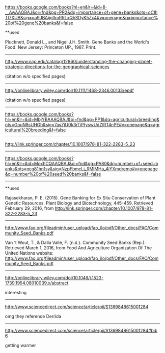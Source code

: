https://books.google.com/books?hl=en&lr=&id=8-__AwAAQBAJ&oi=fnd&pg=PR2&dq=importance+of+gene+banks&ots=oCIhTl7XUB&sig=oa9JBAijgIIrnRRLxQhSDyK5Zx4#v=onepage&q=importance%20of%20gene%20banks&f=false

**used 


Plucknett, Donald L., and Nigel J.H. Smith. Gene Banks and the World's Food. New Jersey: Princeton UP., 1987. Print.

___
http://www.nap.edu/catalog/12860/understanding-the-changing-planet-strategic-directions-for-the-geographical-sciences

(citation w/o specified pages) 


___
http://onlinelibrary.wiley.com/doi/10.1111/1468-2346.00133/epdf

(citation w/o specified pages) 

___
https://books.google.com/books?hl=en&lr=&id=MbjYBAAAQBAJ&oi=fnd&pg=PP1&dq=agricultural+breeding&ots=GouN8sUHGh&sig=7asZjU0k3rTiPtyswUdZlRT4nPE#v=onepage&q=agricultural%20breeding&f=false
___

http://link.springer.com/chapter/10.1007/978-81-322-2283-5_23

____
https://books.google.com/books?hl=en&lr=&id=MoxhCQAAQBAJ&oi=fnd&pg=PA80&dq=number+of+seed+banks&ots=ncg81hn1sy&sig=NzpFbmcLi_RMlMHa_4jYXmdremo#v=onepage&q=number%20of%20seed%20banks&f=false

____
**used 


Rajasekharan, P. E. (2015). Gene Banking for Ex Situ Conservation of Plant Genetic Resources. Plant Biology and Biotechnology, 445-459. Retrieved February 29, 2016, from http://link.springer.com/chapter/10.1007/978-81-322-2283-5_23

___
http://www.fao.org/fileadmin/user_upload/fao_ilo/pdf/Other_docs/FAO/Community_Seed_Banks.pdf


Van ‘t Wout, T., & Dalla Valle, F. (n.d.). Community Seed Banks (Rep.). Retrieved March 1, 2016, from Food And Agriculture Organization Of The United Nations website: http://www.fao.org/fileadmin/user_upload/fao_ilo/pdf/Other_docs/FAO/Community_Seed_Banks.pdf

___ 
http://onlinelibrary.wiley.com/doi/10.1046/j.1523-1739.1994.08010039.x/abstract

interesting
___
http://www.sciencedirect.com/science/article/pii/S1369848615001284

omg they reference Derrida 
___
http://www.sciencedirect.com/science/article/pii/S1369848615001284#bib6

getting warmer 